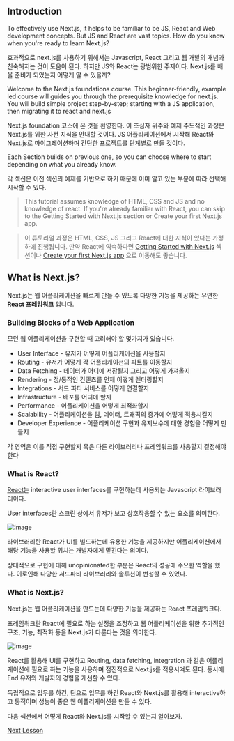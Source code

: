 ## Introduction


To effectively use Next.js, it helps to be familiar to be JS, React and Web development concepts. But JS and React are vast topics. How do you know when you're ready to learn Next.js?

효과적으로 next.js를 사용하기 위해서는 Javascript, React 그리고 웹 개발의 개념과 친숙해지는 것이 도움이 된다. 하지만 JS와 React는 광범위한 주제이다. Next.js를 배울 준비가 되었는지 어떻게 알 수 있을까?

Welcome to the Next.js foundations course. This beginner-friendly, example led course will guides you through the prerequisite knowledge for next.js. You will build simple project step-by-step; starting with a JS application, then migrating it to react and next.js

Next.js foundation 코스에 온 것을 환영한다. 이 초심자 위주와 예제 주도적인 과정은 Next.js를 위한 사전 지식을 안내할 것이다. JS 어플리케이션에서 시작해 React와 Next.js로 마이그레이션하며 간단한 프로젝트를 단계별로 만들 것이다.

Each Section builds on previous one, so you can choose where to start depending on what you already know.

각 섹션은 이전 섹션의 예제를 기반으로 하기 때문에 이미 알고 있는 부분에 따라 선택해 시작할 수 있다.


> This tutorial assumes knowledge of HTML, CSS and JS and no knowledge of react. If you're already familiar with React, you can skip to the Getting Started with Next.js section or Create your first Next.js app.


> 이 튜토리얼 과정은 HTML, CSS, JS 그리고 React에 대한 지식이 있다는 가정하에 진행됩니다. 만약 React에 익숙하다면 [Getting Started with Next.js]() 섹션이나 [Create your first Next.js app]() 으로 이동해도 좋습니다.

## What is Next.js?

Next.js는 웹 어플리케이션을 빠르게 만들 수 있도록 다양한 기능을 제공하는 유연한 **React 프레임워크** 입니다.

### Building Blocks of a Web Application

모던 웹 어플리케이션을 구현할 때 고려해야 할 몇가지가 있습니다.

- User Interface - 유저가 어떻게 어플리케이션을 사용할지
- Routing - 유저가 어떻게 각 어플리케이션의 파트를 이동할지
- Data Fetching - 데이터가 어디에 저장될지 그리고 어떻게 가져올지
- Rendering - 정/동적인 컨텐츠를 언제 어떻게 렌더링할지
- Integrations - 서드 파티 서비스를 어떻게 연결할지
- Infrastructure - 배포를 어디에 할지
- Performance - 어플리케이션을 어떻게 최적화할지
- Scalability - 어플리케이션을 팀, 데이터, 트래픽의 증가에 어떻게 적용시킬지
- Developer Experience - 어플리케이션 구현과 유지보수에 대한 경험을 어떻게 만들지

각 영역은 이를 직접 구현할지 혹은 다른 라이브러리나 프레임워크를 사용할지 결정해야 한다

### What is React?

[React]()는 interactive user interfaces를 구현하는데 사용되는 Javascript 라이브러리이다.

User interfaces란 스크린 상에서 유저가 보고 상호작용할 수 있는 요소를 의미한다.

![image](https://user-images.githubusercontent.com/50050459/215120716-6b3eceb1-3efc-4995-98a9-7671e63e42b5.png)

라이브러리란 React가 UI를 빌드하는데 유용한 기능을 제공하지만 어플리케이션에서 해당 기능을 사용할 위치는 개발자에게 맡긴다는 의미다.

상대적으로 구현에 대해 unopinionated한 부분은 React의 성공에 주요한 역할을 했다. 이로인해 다양한 서드파티 라이브러리와 솔루션이 번성할 수 있었다.

### What is Next.js?

Next.js는 웹 어플리케이션을 만드는데 다양한 기능을 제공하는 React 프레임워크다.

프레임워크란 React에 필요로 하는 설정을 조정하고 웹 어플리케이션을 위한 추가적인 구조, 기능, 최적화 등을 Next.js가 다룬다는 것을 의미한다.

![image](https://user-images.githubusercontent.com/50050459/215122446-1fea9ccc-8ecd-406f-9386-c851b6a55316.png)

React를 활용해 UI를 구현하고 Routing, data fetching, integration 과 같은 어플리케이션에 필요로 하는 기능을 사용하며 점진적으로 Next.js를 적용시켜도 된다. 동시에 End 유저와 개발자의 경험을 개선할 수 있다.

독립적으로 업무를 하건, 팀으로 업무를 하건 React와 Next.js를 활용해 interactive하고 동적이며 성능이 좋은 웹 어플리케이션을 만들 수 있다.

다음 섹션에서 어떻게 React와 Next.js를 시작할 수 있는지 알아보자.

[Next Lesson]()
